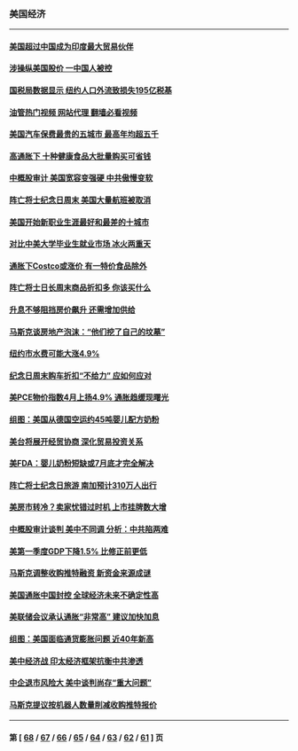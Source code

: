 ### 美国经济
---
#### [美国超过中国成为印度最大贸易伙伴](../../pages/ncid1078158/n13748379.md?05301645) 
#### [涉操纵美国股价 一中国人被控](../../pages/ncid1078158/n13748348.md?05301645) 
#### [国税局数据显示 纽约人口外流致损失195亿税基](../../pages/ncid1078158/n13748350.md?05301645) 
#### [油管热门视频 网站代理 翻墙必看视频](http://209.222.30.114:81/youtube.html?05301645)
#### [美国汽车保费最贵的五城市 最高年均超五千](../../pages/ncid1078158/n13747102.md?05301645) 
#### [高通胀下 十种健康食品大批量购买可省钱](../../pages/ncid1078158/n13746362.md?05301645) 
#### [中概股审计 美国宽容变强硬 中共傲慢变软](../../pages/ncid1078158/n13747819.md?05301645) 
#### [阵亡将士纪念日周末 美国大量航班被取消](../../pages/ncid1078158/n13747596.md?05301645) 
#### [美国开始新职业生涯最好和最差的十城市](../../pages/ncid1078158/n13746342.md?05301645) 
#### [对比中美大学毕业生就业市场 冰火两重天](../../pages/ncid1078158/n13747528.md?05301645) 
#### [通胀下Costco或涨价 有一特价食品除外](../../pages/ncid1078158/n13747505.md?05301645) 
#### [阵亡将士日长周末商品折扣多 你该买什么](../../pages/ncid1078158/n13747135.md?05301645) 
#### [升息不够阻挡房价飙升 还需增加供给](../../pages/ncid1078158/n13747369.md?05301645) 
#### [马斯克谈房地产泡沫：“他们挖了自己的坟墓”](../../pages/ncid1078158/n13747364.md?05301645) 
#### [纽约市水费可能大涨4.9%](../../pages/ncid1078158/n13747214.md?05301645) 
#### [纪念日周末购车折扣“不给力” 应如何应对](../../pages/ncid1078158/n13747068.md?05301645) 
#### [美PCE物价指数4月上扬4.9% 通胀趋缓现曙光](../../pages/ncid1078158/n13746879.md?05301645) 
#### [组图：美国从德国空运约45吨婴儿配方奶粉](../../pages/ncid1078158/n13746669.md?05301645) 
#### [美台将展开经贸协商 深化贸易投资关系](../../pages/ncid1078158/n13746773.md?05301645) 
#### [美FDA：婴儿奶粉短缺或7月底才完全解决](../../pages/ncid1078158/n13746361.md?05301645) 
#### [阵亡将士纪念日旅游 南加预计310万人出行](../../pages/ncid1078158/n13746186.md?05301645) 
#### [美房市转冷？卖家忧错过时机 上市挂牌数大增](../../pages/ncid1078158/n13746220.md?05301645) 
#### [中概股审计谈判 美中不同调 分析：中共陷两难](../../pages/ncid1078158/n13746049.md?05301645) 
#### [美第一季度GDP下降1.5% 比修正前更低](../../pages/ncid1078158/n13746041.md?05301645) 
#### [马斯克调整收购推特融资 新资金来源成谜](../../pages/ncid1078158/n13745851.md?05301645) 
#### [美国通胀中国封控 全球经济未来不确定性高](../../pages/ncid1078158/n13745529.md?05301645) 
#### [美联储会议承认通胀“非常高” 建议加快加息](../../pages/ncid1078158/n13745303.md?05301645) 
#### [组图：美国面临通货膨胀问题 近40年新高](../../pages/ncid1078158/n13744933.md?05301645) 
#### [美中经济战 印太经济框架抗衡中共渗透](../../pages/ncid1078158/n13744604.md?05301645) 
#### [中企退市风险大 美中谈判尚存“重大问题”](../../pages/ncid1078158/n13744554.md?05301645) 
#### [马斯克提议按机器人数量削减收购推特报价](../../pages/ncid1078158/n13744488.md?05301645) 

---
#### 第 [ [68](./68.md?05301645) / [67](./67.md?05301645) / [66](./66.md?05301645) / [65](./65.md?05301645) / [64](./64.md?05301645) / [63](./63.md?05301645) / [62](./62.md?05301645) / [61](./61.md?05301645) ] 页
